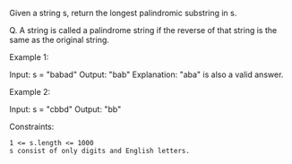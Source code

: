 Given a string s, return the longest palindromic substring in s.

Q. A string is called a palindrome string if the reverse of that string is the same as the original string.

Example 1:

Input: s = "babad"
Output: "bab"
Explanation: "aba" is also a valid answer.

Example 2:

Input: s = "cbbd"
Output: "bb"

Constraints:

    1 <= s.length <= 1000
    s consist of only digits and English letters.
